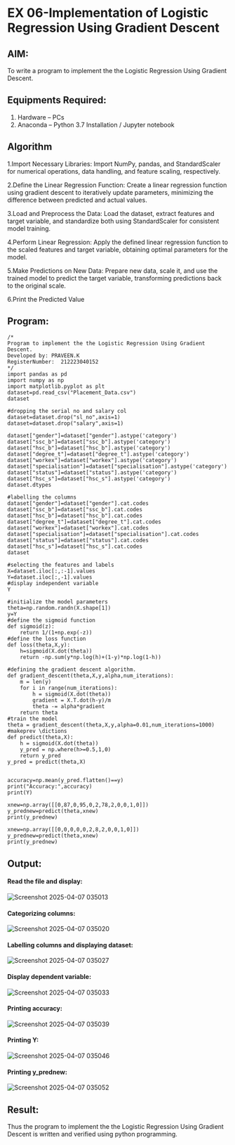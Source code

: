 # EX 06-Implementation of Logistic Regression Using Gradient Descent

## AIM:
To write a program to implement the the Logistic Regression Using Gradient Descent.

## Equipments Required:
1. Hardware – PCs
2. Anaconda – Python 3.7 Installation / Jupyter notebook

## Algorithm
1.Import Necessary Libraries: Import NumPy, pandas, and StandardScaler for numerical operations, data handling, and feature scaling, respectively.

2.Define the Linear Regression Function: Create a linear regression function using gradient descent to iteratively update parameters, minimizing the difference between predicted and actual values.

3.Load and Preprocess the Data: Load the dataset, extract features and target variable, and standardize both using StandardScaler for consistent model training.

4.Perform Linear Regression: Apply the defined linear regression function to the scaled features and target variable, obtaining optimal parameters for the model.

5.Make Predictions on New Data: Prepare new data, scale it, and use the trained model to predict the target variable, transforming predictions back to the original scale.

6.Print the Predicted Value


## Program:
```
/*
Program to implement the the Logistic Regression Using Gradient Descent.
Developed by: PRAVEEN.K
RegisterNumber:  212223040152
*/
import pandas as pd
import numpy as np
import matplotlib.pyplot as plt
dataset=pd.read_csv("Placement_Data.csv")
dataset

#dropping the serial no and salary col
dataset=dataset.drop("sl_no",axis=1)
dataset=dataset.drop("salary",axis=1)

dataset["gender"]=dataset["gender"].astype('category')
dataset["ssc_b"]=dataset["ssc_b"].astype('category')
dataset["hsc_b"]=dataset["hsc_b"].astype('category')
dataset["degree_t"]=dataset["degree_t"].astype('category')
dataset["workex"]=dataset["workex"].astype('category')
dataset["specialisation"]=dataset["specialisation"].astype('category')
dataset["status"]=dataset["status"].astype('category')
dataset["hsc_s"]=dataset["hsc_s"].astype('category')
dataset.dtypes

#labelling the columns
dataset["gender"]=dataset["gender"].cat.codes
dataset["ssc_b"]=dataset["ssc_b"].cat.codes
dataset["hsc_b"]=dataset["hsc_b"].cat.codes
dataset["degree_t"]=dataset["degree_t"].cat.codes
dataset["workex"]=dataset["workex"].cat.codes
dataset["specialisation"]=dataset["specialisation"].cat.codes
dataset["status"]=dataset["status"].cat.codes
dataset["hsc_s"]=dataset["hsc_s"].cat.codes
dataset

#selecting the features and labels
X=dataset.iloc[:,:-1].values
Y=dataset.iloc[:,-1].values
#display independent variable
Y

#initialize the model parameters
theta=np.random.randn(X.shape[1])
y=Y
#define the sigmoid function
def sigmoid(z):
    return 1/(1+np.exp(-z))
#define the loss function
def loss(theta,X,y):
    h=sigmoid(X.dot(theta))
    return -np.sum(y*np.log(h)+(1-y)*np.log(1-h))

#defining the gradient descent algorithm.
def gradient_descent(theta,X,y,alpha,num_iterations):
    m = len(y)
    for i in range(num_iterations):
        h = sigmoid(X.dot(theta))
        gradient = X.T.dot(h-y)/m
        theta -= alpha*gradient
    return theta
#train the model
theta = gradient_descent(theta,X,y,alpha=0.01,num_iterations=1000)
#makeprev \dictions
def predict(theta,X):
    h = sigmoid(X.dot(theta))
    y_pred = np.where(h>=0.5,1,0)
    return y_pred
y_pred = predict(theta,X)


accuracy=np.mean(y_pred.flatten()==y)
print("Accuracy:",accuracy)
print(Y)

xnew=np.array([[0,87,0,95,0,2,78,2,0,0,1,0]])
y_prednew=predict(theta,xnew)
print(y_prednew)

xnew=np.array([[0,0,0,0,0,2,8,2,0,0,1,0]])
y_prednew=predict(theta,xnew)
print(y_prednew)

```

## Output:
#### Read the file and display:
![Screenshot 2025-04-07 035013](https://github.com/user-attachments/assets/79675ffb-19a5-4d99-b9af-393a7698ca8f)


#### Categorizing columns:
![Screenshot 2025-04-07 035020](https://github.com/user-attachments/assets/4cdc3948-ede4-454c-b599-bbaef6687fc5)


#### Labelling columns and displaying dataset:
![Screenshot 2025-04-07 035027](https://github.com/user-attachments/assets/2102cc2a-03b6-428f-8c4c-0bee753772dc)

#### Display dependent variable:
![Screenshot 2025-04-07 035033](https://github.com/user-attachments/assets/c73d1cc8-5b6a-4109-b159-6c714b639c74)

#### Printing accuracy:
![Screenshot 2025-04-07 035039](https://github.com/user-attachments/assets/6fa7e1df-2fd0-45c7-aa14-8e1cec1847a5)

#### Printing Y:

![Screenshot 2025-04-07 035046](https://github.com/user-attachments/assets/cc72ba92-f7eb-4a9b-87a5-b48be6ef0ace)

#### Printing y_prednew:

![Screenshot 2025-04-07 035052](https://github.com/user-attachments/assets/79dd1bd9-804e-4152-b6a0-341cf6943b56)





## Result:
Thus the program to implement the the Logistic Regression Using Gradient Descent is written and verified using python programming.

